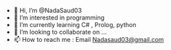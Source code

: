 - 👋 Hi, I’m @NadaSaud03
- 👀 I’m interested in programming 
- 🌱 I’m currently learning C# , Prolog, python 
- 💞️ I’m looking to collaborate on ...
- 📫 How to reach me : Email Nadasaud03@gmail.com 

<!---
NadaSaud03/NadaSaud03 is a ✨ special ✨ repository because its `README.md` (this file) appears on your GitHub profile.
You can click the Preview link to take a look at your changes.
--->

